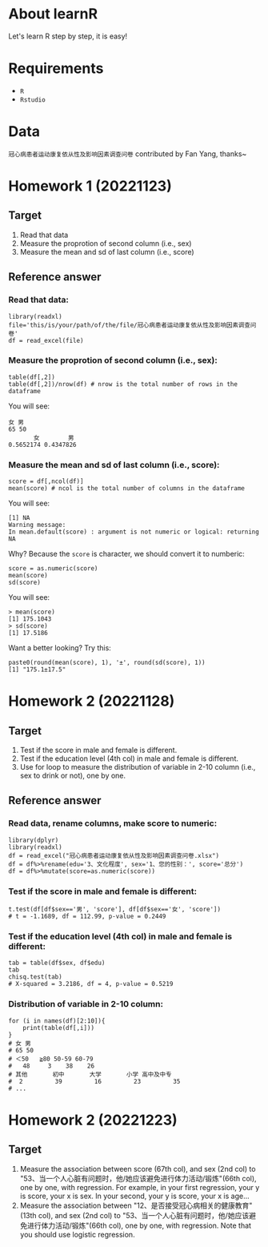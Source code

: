 # About learnR
Let's learn R step by step, it is easy!

# Requirements
- `R`
- `Rstudio`
 
# Data 
`冠心病患者运动康复依从性及影响因素调查问卷` contributed by Fan Yang, thanks~

# Homework 1 (20221123)
## Target
1. Read that data
2. Measure the proprotion of second column (i.e., sex)
3. Measure the mean and sd of last column (i.e., score)  

## Reference answer
### Read that data:
```  
library(readxl)
file='this/is/your/path/of/the/file/冠心病患者运动康复依从性及影响因素调查问卷'
df = read_excel(file)
``` 
### Measure the proprotion of second column (i.e., sex):  
``` 
table(df[,2])
table(df[,2])/nrow(df) # nrow is the total number of rows in the dataframe
```
You will see:  
```
女 男 
65 50 
       女        男 
0.5652174 0.4347826 
```
### Measure the mean and sd of last column (i.e., score):  
```
score = df[,ncol(df)]
mean(score) # ncol is the total number of columns in the dataframe
```
You will see:  
```
[1] NA
Warning message:
In mean.default(score) : argument is not numeric or logical: returning NA
```
Why? Because the `score` is character, we should convert it to numberic:
```
score = as.numeric(score)
mean(score)
sd(score)
```
You will see:  
```
> mean(score)
[1] 175.1043
> sd(score)
[1] 17.5186
```
Want a better looking? Try this:
```
paste0(round(mean(score), 1), '±', round(sd(score), 1))
[1] "175.1±17.5"
```

# Homework 2 (20221128)
## Target
1. Test if the score in male and female is different.
2. Test if the education level (4th col) in male and female is different.
3. Use for loop to measure the distribution of variable in 2-10 column (i.e., sex to drink or not), one by one.

## Reference answer
### Read data, rename columns, make score to numeric:
```  
library(dplyr)
library(readxl)
df = read_excel("冠心病患者运动康复依从性及影响因素调查问卷.xlsx")
df = df%>%rename(edu='3、文化程度', sex='1、您的性别：', score='总分')
df = df%>%mutate(score=as.numeric(score))
``` 
### Test if the score in male and female is different:
```  
t.test(df[df$sex=='男', 'score'], df[df$sex=='女', 'score'])
# t = -1.1689, df = 112.99, p-value = 0.2449
``` 
### Test if the education level (4th col) in male and female is different:
```  
tab = table(df$sex, df$edu)
tab 
chisq.test(tab)
# X-squared = 3.2186, df = 4, p-value = 0.5219
``` 
### Distribution of variable in 2-10 column:
```  
for (i in names(df)[2:10]){
    print(table(df[,i]))
}
# 女 男 
# 65 50 
# ＜50   ≧80 50-59 60-79 
#   48     3    38    26 
# 其他       初中       大学       小学 高中及中专 
#  2         39         16         23         35 
# ...
``` 

# Homework 2 (20221223)
## Target
1. Measure the association between score (67th col), and sex (2nd col) to "53、当一个人心脏有问题时，他/她应该避免进行体力活动/锻炼"(66th col), one by one, with regression. For example, in your first regression, your y is score, your x is sex. In your second, your y is score, your x is age... 
2. Measure the association between "12、是否接受冠心病相关的健康教育" (13th col), and sex (2nd col) to "53、当一个人心脏有问题时，他/她应该避免进行体力活动/锻炼"(66th col), one by one, with regression. Note that you should use logistic regression.



